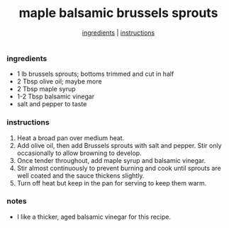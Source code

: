 <h1 align="center">maple balsamic brussels sprouts</h1>

<div align="center">
  <a href="#ingredients">ingredients</a> | 
  <a href="#instructions">instructions</a>
</div>
<br>

### ingredients
- 1 lb brussels sprouts; bottoms trimmed and cut in half  
- 2 Tbsp olive oil; maybe more  
- 2 Tbsp maple syrup  
- 1-2 Tbsp balsamic vinegar  
- salt and pepper to taste  

### instructions
1. Heat a broad pan over medium heat.  
2. Add olive oil, then add Brussels sprouts with salt and pepper. Stir only occasionally to allow browning to develop.  
3. Once tender throughout, add maple syrup and balsamic vinegar.  
4. Stir almost continuously to prevent burning and cook until sprouts are well coated and the sauce thickens slightly.  
5. Turn off heat but keep in the pan for serving to keep them warm.  

### notes
- I like a thicker, aged balsamic vinegar for this recipe.